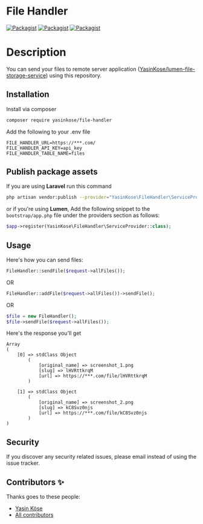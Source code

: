 # File Handler

[![Packagist](https://img.shields.io/packagist/v/yasinkose/file-handler.svg)](https://packagist.org/packages/yasinkose/file-handler)
[![Packagist](https://poser.pugx.org/yasinkose/file-handler/d/total.svg)](https://packagist.org/packages/yasinkose/file-handler)
[![Packagist](https://img.shields.io/packagist/l/yasinkose/file-handler.svg)](https://packagist.org/packages/yasinkose/file-handler)

# Description

You can send your files to remote server
application ([YasinKose/lumen-file-storage-service](https://github.com/YasinKose/lumen-file-storage-service)) using this
repository.

## Installation

Install via composer

```bash
composer require yasinkose/file-handler
```

Add the following to your .env file

```script
FILE_HANDLER_URL=https://***.com/
FILE_HANDLER_API_KEY=api_key
FILE_HANDLER_TABLE_NAME=files
```

## Publish package assets

If you are using **Laravel** run this command

```bash
php artisan vendor:publish --provider="YasinKose\FileHandler\ServiceProvider"
```

or if you're using **Lumen**, Add the following snippet to the ```bootstrap/app.php``` file under the providers section
as follows:

```php
$app->register(YasinKose\FileHandler\ServiceProvider::class);
```

## Usage

Here's how you can send files:

```php
FileHandler::sendFile($request->allFiles());
```

OR

```php
FileHandler::addFile($request->allFiles())->sendFile();
```

OR

```php
$file = new FileHandler();
$file->sendFile($request->allFiles());
```

Here's the response you'll get

```array
Array
(
    [0] => stdClass Object
        (
            [original_name] => screenshot_1.png
            [slug] => lHVRttkrqM
            [url] => https://***.com/file/lHVRttkrqM
        )

    [1] => stdClass Object
        (
            [original_name] => screenshot_2.png
            [slug] => kC8Svz0njs
            [url] => https://***.com/file/kC8Svz0njs
        )
)
```

## Security

If you discover any security related issues, please email instead of using the issue tracker.

## Contributors ✨

Thanks goes to these people:

- [Yasin Köse](https://github.com/yasinkose/file-handler)
- [All contributors](https://github.com/yasinkose/file-handler/graphs/contributors)
